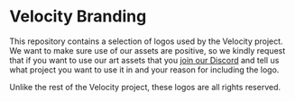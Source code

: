 # Velocity Branding

This repository contains a selection of logos used by the Velocity project.
We want to make sure use of our assets are positive, so we kindly request
that if you want to use our art assets that you [join our Discord](https://discord.gg/8cB9Bgf)
and tell us what project you want to use it in and your reason for including
the logo.

Unlike the rest of the Velocity project, these logos are all rights reserved.